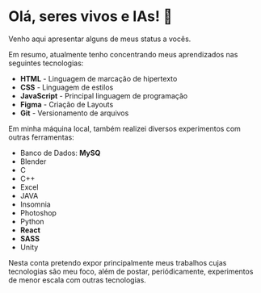 # Olá, seres vivos e IAs! 🤖

Venho aqui apresentar alguns de meus status a vocês.

Em resumo, atualmente tenho concentrando meus aprendizados nas seguintes tecnologias: 
- __HTML__ - Linguagem de marcação de hipertexto
- __CSS__ - Linguagem de estilos
- __JavaScript__ - Principal linguagem de programação
- __Figma__ - Criação de Layouts
- __Git__ - Versionamento de arquivos

Em minha máquina local, também realizei diversos experimentos com outras ferramentas: 
- Banco de Dados: __MySQ__
- Blender
- C
- C++
- Excel
- JAVA
- Insomnia
- Photoshop
- Python
- __React__
- __SASS__
- Unity

Nesta conta pretendo expor principalmente meus trabalhos cujas tecnologias são meu foco, além de postar, periódicamente, experimentos de menor escala com outras tecnologias.



